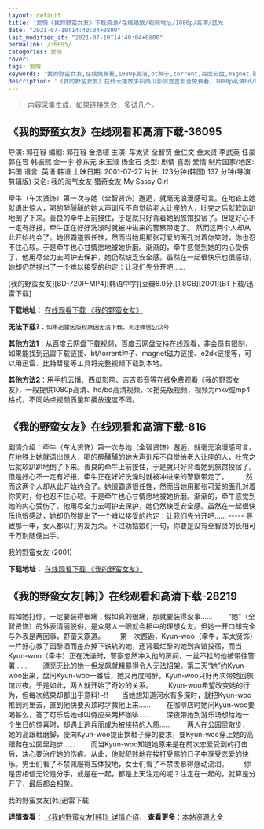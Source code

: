 ```yaml
---
layout: default
title: '爱情《我的野蛮女友》下载资源/在线播放/视频地址/1080p/高清/蓝光'
date: "2021-07-10T14:40:04+0800"
last_modified_at: "2021-07-10T14:40:04+0800"
permalink: /36095/
categories: 爱情
cover:
tags: 爱情
keywords: '我的野蛮女友,在线免费看,1080p高清,bt种子,torrent,百度云盘,magnet,磁力链,迅雷下载资源'
description: '《我的野蛮女友》在线云播放手机西瓜影院吉吉影音免费看，1080p高清bd/hd未删减完整版和tc抢先枪版，mkv/mp4格式，附带bt/torrent种子、magnet/磁力链、百度云盘、网盘资源迅雷下载链接'
---
```


>内容采集生成，如果链接失效，多试几个。


## 《我的野蛮女友》在线观看和高清下载-36095

导演: 郭在容 编剧: 郭在容 金浩植 主演: 车太贤 全智贤 金仁文 金太贤 李武英 任豪 郭在容 韩振熙 金一宇 徐东元 宋玉淑 杨金石 类型: 剧情 喜剧 爱情 制片国家/地区: 韩国 语言: 英语 韩语 上映日期: 2001-07-27 片长: 123分钟(韩国) 137 分钟(导演剪辑版) 又名: 我的淘气女友 猎奇女友 My Sassy Girl

牵牛（车太贤饰）第一次与她（全智贤饰）邂逅，就毫无浪漫感可言。在地铁上她就语出惊人，喝的醉醺醺的她大声训斥不自觉给老人让座的人，吐完之后就软趴趴地倒了下来。善良的牵牛上前接住，于是就只好背着她到旅馆投宿了。但是好心不一定有好报，牵牛正在好好洗澡时就被冲进来的警察带走了。 然而这两个人却从此开始约会了。她很霸道很任性，然而当她用那张可爱的面孔对着你笑时，你也忍不住心软。于是牵牛也心甘情愿地被她折磨。渐渐的，牵牛感觉到她的内心受伤了，他用尽全力去呵护去保护，她仍然缺乏安全感。虽然在一起很快乐也很感动，她却仍然提出了一个难以接受的约定：让我们先分开吧……


[我的野蛮女友][BD-720P-MP4][韩语中字][豆瓣8.0分][1.8GB][2001][BT下载/迅雷下载]

**下载地址**： [在线观看下载 《我的野蛮女友》](https://www.btdx8.com/torrent/my_sassy_girl_2001.html) 


**无法下载?**：`如果迅雷因版权原因无法下载，关注微信公众号 `

**其他方法1**：从百度云网盘下载视频，百度云网盘支持在线观看，非会员有限制，如果能找到迅雷下载链接、bt/torrent种子、magnet磁力链接、e2dk链接等，可以用迅雷、比特彗星等工具将完整视频下载到本地。

**其他方法2**：用手机云播、西瓜影院、吉吉影音等在线免费观看《我的野蛮女友》，一般提供1080p高清、hd/bd高清视频、tc抢先版视频，视频为mkv或mp4格式，不同站点视频质量和播放速度不同。


## 《我的野蛮女友》在线观看和高清下载-816

剧情介绍：牵牛（车太贤饰）第一次与她（全智贤饰）邂逅，就毫无浪漫感可言。在地铁上她就语出惊人，喝的醉醺醺的她大声训斥不自觉给老人让座的人，吐完之后就软趴趴地倒了下来。善良的牵牛上前接住，于是就只好背着她到旅馆投宿了。但是好心不一定有好报，牵牛正在好好洗澡时就被冲进来的警察带走了。  　　然而这两个人却从此开始约会了。她很霸道很任性，然而当她用那张可爱的面孔对着你笑时，你也忍不住心软。于是牵牛也心甘情愿地被她折磨。渐渐的，牵牛感觉到她的内心受伤了，他用尽全力去呵护去保护，她仍然缺乏安全感。虽然在一起很快乐也很感动，她却仍然提出了一个难以接受的约定：让我们先分开吧…… ----- 导致那一年，女人都以打男友为荣。不过劝姑娘们一句，你要是没有全智贤的长相可千万别随便出手。


我的野蛮女友 (2001)

**下载地址**： [在线观看下载 《我的野蛮女友》](https://www.btbtdy.me/btdy/dy5466.html) 


## 《我的野蛮女友[韩]》在线观看和高清下载-28219

假如她打你，一定要装得很痛；假如真的很痛，那就要装得没事&hellip;… 　　“她&rdquo;（全智贤饰）的外表清丽脱俗，是众男人一眼就会相中的理想女友。但她一开口却完全与外表是两回事，野蛮又霸道。 　　第一次邂逅，Kyun-woo（牵牛，车太贤饰）一片好心救了因醉酒而差点掉下铁轨的她，还背着烂醉的她到宾馆投宿，而当Kyun-woo（牵牛）正在洗澡时，警察忽然冲入他的房间，一丝不挂的他被带往警署…… 　　漂亮无比的她一但发飙就粗暴得令人无法招架。第二天“她&rdquo;约Kyun-woo出来，盘问Kyun-woo一番后，她又再度喝醉，Kyun-woo只好再次带她回旅馆过夜。于是如此，两人就开始了奇妙的关系。 　　Kyun-woo希望改变她的行为，但每次结果却都出乎意料!~!!　　当她想知道河水有多深时，就把Kyun-woo推到河里去，直到他快要灭顶时才救他上来&hellip;… 　　在咖啡店时她问Kyun-woo要喝甚么，答了可乐后她却叫侍应来两杯咖啡…… 　　深夜带她到游乐场想给她一个生日的惊喜时，却遇上逃兵而成为被挟持的人质&hellip;… 　　两人在公园里散步，她的高跟鞋磨脚，便向Kyun-woo提出换鞋子穿的要求，要Kyun-woo穿上她的高跟鞋在公园里跑步&hellip;… 　　而当Kyun-woo知道她原来是在前次恋爱受到的打击后，决心要治疗她的伤痕。从此，他就犯贱地在挨打受骂的日子中享受恋爱的快乐。男士们看了不禁佩服得五体投地，女士们看了不禁羡慕得感动流泪。 　　你是否相信无论是分手，或是在一起，都是上天注定的呢？注定在一起的，就算是分开了，最后都会相聚。


我的野蛮女友[韩]迅雷下载

**详情查看**： [《我的野蛮女友[韩]》详情介绍](/movie/28219/)， **查看更多**：[本站资源大全](/movie/t/all/)

